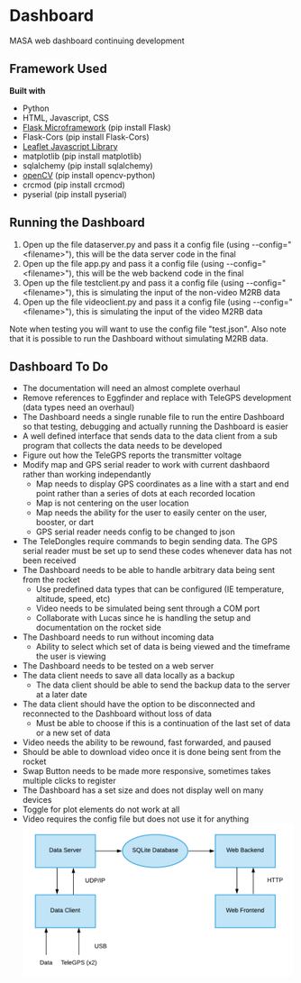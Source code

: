 # Dashboard
MASA web dashboard continuing development

## Framework Used
<b> Built with </b>
* Python
* HTML, Javascript, CSS
* [Flask Microframework](https://flask.palletsprojects.com/en/1.1.x/) (pip install Flask)
* Flask-Cors (pip install Flask-Cors)
* [Leaflet Javascript Library](https://leafletjs.com/)
* matplotlib (pip install matplotlib)
* sqlalchemy (pip install sqlalchemy)
* [openCV](https://pypi.org/project/opencv-python/) (pip install opencv-python)
* crcmod (pip install crcmod)
* pyserial (pip install pyserial)

## Running the Dashboard
1. Open up the file dataserver.py and pass it a config file (using --config="\<filename\>"), this will be the data server code in the final
2. Open up the file app.py and pass it a config file  (using --config="\<filename\>"), this will be the web backend code in the final
3. Open up the file testclient.py and pass it a config file (using --config="\<filename\>"), this is simulating the input of the non-video M2RB data
4. Open up the file videoclient.py and pass it a config file (using --config="\<filename\>"), this is simulating the input of the video M2RB data

Note when testing you will want to use the config file "test.json". Also note that it is possible to run the Dashboard without simulating M2RB data.

## Dashboard To Do
* The documentation will need an almost complete overhaul
* Remove references to Eggfinder and replace with TeleGPS development (data types need an overhaul)
* The Dashboard needs a single runable file to run the entire Dashboard so that testing, debugging and actually running the Dashboard is easier
* A well defined interface that sends data to the data client from a sub program that collects the data needs to be developed
* Figure out how the TeleGPS reports the transmitter voltage
* Modify map and GPS serial reader to work with current dashbaord rather than working independantly
  * Map needs to display GPS coordinates as a line with a start and end point rather than a series of dots at each recorded location
  * Map is not centering on the user location
  * Map needs the ability for the user to easily center on the user, booster, or dart
  * GPS serial reader needs config to be changed to json
* The TeleDongles require commands to begin sending data. The GPS serial reader must be set up to send these codes whenever data has not been received
* The Dashboard needs to be able to handle arbitrary data being sent from the rocket
  * Use predefined data types that can be configured (IE temperature, altitude, speed, etc)
  * Video needs to be simulated being sent through a COM port
  * Collaborate with Lucas since he is handling the setup and documentation on the rocket side
* The Dashboard needs to run without incoming data
  * Ability to select which set of data is being viewed and the timeframe the user is viewing
* The Dashboard needs to be tested on a web server
* The data client needs to save all data locally as a backup
  * The data client should be able to send the backup data to the server at a later date
* The data client should have the option to be disconnected and reconnected to the Dashboard without loss of data
  * Must be able to choose if this is a continuation of the last set of data or a new set of data
* Video needs the ability to be rewound, fast forwarded, and paused
* Should be able to download video once it is done being sent from the rocket
* Swap Button needs to be made more responsive, sometimes takes multiple clicks to register
* The Dashboard has a set size and does not display well on many devices
* Toggle for plot elements do not work at all
* Video requires the config file but does not use it for anything
![UML Diagram](UMLDiagram.png)
